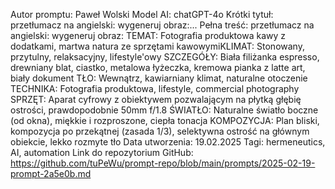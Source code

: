 Autor promptu: Paweł Wolski
Model AI: chatGPT-4o
Krótki tytuł: przetłumacz na angielski: wygeneruj obraz:...
Pełna treść: przetłumacz na angielski: wygeneruj obraz: TEMAT: Fotografia produktowa kawy z dodatkami, martwa natura ze sprzętami kawowymiKLIMAT: Stonowany, przytulny, relaksacyjny, lifestyle'owy SZCZEGÓŁY: Biała filiżanka espresso, drewniany blat, ciastko, metalowa łyżeczka, kremowa pianka z latte art, biały dokument TŁO: Wewnątrz, kawiarniany klimat, naturalne otoczenie TECHNIKA: Fotografia produktowa, lifestyle, commercial photography SPRZĘT: Aparat cyfrowy z obiektywem pozwalającym na płytką głębię ostrości, prawdopodobnie 50mm f/1.8 ŚWIATŁO: Naturalne światło boczne (od okna), miękkie i rozproszone, ciepła tonacja  KOMPOZYCJA: Plan bliski, kompozycja po przekątnej (zasada 1/3), selektywna ostrość na głównym obiekcie, lekko rozmyte tło
Data utworzenia: 19.02.2025
Tagi: hermeneutics, AI, automation
Link do repozytorium GitHub: https://github.com/tuPeWu/prompt-repo/blob/main/prompts/2025-02-19-prompt-2a5e0b.md
